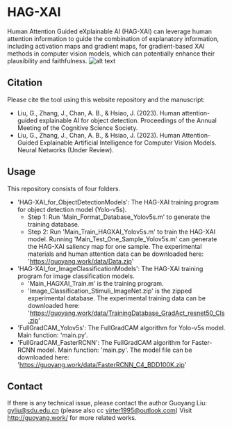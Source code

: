 # HAG-XAI

Human Attention Guided eXplainable AI (HAG-XAI) can leverage human attention information to guide the combination of explanatory information, including activation maps and gradient maps, for gradient-based XAI methods in computer vision models, which can potentially enhance their plausibility and faithfulness.
![alt text](http://guoyang.work/data/Graphical_Abstract_1.png?raw=true)

## Citation

Please cite the tool using this website repository and the manuscript:

- Liu, G., Zhang, J., Chan, A. B., & Hsiao, J. (2023). Human attention-guided explainable AI for object detection. Proceedings of the Annual Meeting of the Cognitive Science Society.
- Liu, G., Zhang, J., Chan, A. B., & Hsiao, J. (2023). Human Attention-Guided Explainable Artificial Intelligence for Computer Vision Models. Neural Networks (Under Review).

## Usage

This repository consists of four folders.

- 'HAG-XAI_for_ObjectDetectionModels': The HAG-XAI training program for object detection model (Yolo-v5s).
  - Step 1: Run 'Main_Format_Database_Yolov5s.m' to generate the training database.
  - Step 2: Run 'Main_Train_HAGXAI_Yolov5s.m' to train the HAG-XAI model.
  Running 'Main_Test_One_Sample_Yolov5s.m' can generate the HAG-XAI saliency map for one sample.
  The experimental materials and human attention data can be downloaded here: 'https://guoyang.work/data/Data.zip'
- 'HAG-XAI_for_ImageClassificationModels': The HAG-XAI training program for image classification models.
  - 'Main_HAGXAI_Train.m' is the training program.
  - 'Image_Classification_Stimuli_ImageNet.zip' is the zipped experimental database.
  The experimental training data can be downloaded here: 'https://guoyang.work/data/TrainingDatabase_GradAct_resnet50_Cls.zip'
- 'FullGradCAM_Yolov5s': The FullGradCAM algorithm for Yolo-v5s model. Main function: 'main.py'.
- 'FullGradCAM_FasterRCNN': The FullGradCAM algorithm for Faster-RCNN model. Main function: 'main.py'. The model file can be downloaded here: 'https://guoyang.work/data/FasterRCNN_C4_BDD100K.zip'

## Contact

If there is any technical issue, please contact the author Guoyang Liu: gyliu@sdu.edu.cn (please also cc virter1995@outlook.com) 
Visit http://guoyang.work/ for more related works.


